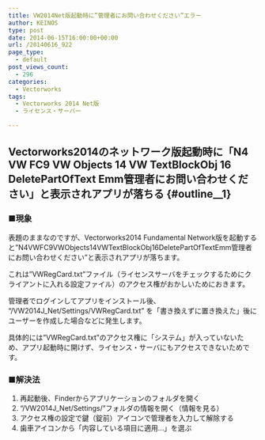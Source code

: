 ```yaml
---
title: VW2014Net版起動時に”管理者にお問い合わせください”エラー
author: KEINOS
type: post
date: 2014-06-15T16:00:00+00:00
url: /20140616_922
page_type:
  - default
post_views_count:
  - 296
categories:
  - Vectorworks
tags:
  - Vectorworks 2014 Net版
  - ライセンス・サーバー

---
```

## Vectorworks2014のネットワーク版起動時に「N4 VW FC9 VW Objects 14 VW TextBlockObj 16 DeletePartOfText Emm管理者にお問い合わせください」と表示されアプリが落ちる {#outline__1}

<div class="section">
  <h3 id="outline__1_1">
    ■現象
  </h3>
  
  <p>
    表題のままなのですが、Vectorworks2014 Fundamental Network版を起動すると&#8221;N4VWFC9VWObjects14VWTextBlockObj16DeletePartOfTextEmm管理者にお問い合わせください&#8221;と表示されアプリが落ちます。
  </p>
  
  <p>
    これは&#8221;VWRegCard.txt&#8221;ファイル（ライセンスサーバをチェックするためにクライアントに入れる設定ファイル）のアクセス権がおかしいためにおきます。
  </p>
  
  <p>
    管理者でログインしてアプリをインストール後、 &#8220;/VW2014J_Net/Settings/VWRegCard.txt&#8221; を「書き換えずに置き換えた」後にユーザーを作成した場合などに発生します。
  </p>
  
  <p>
    具体的には&#8221;VWRegCard.txt&#8221;のアクセス権に「システム」が入っていないため、アプリ起動時に開けず、ライセンス・サーバにもアクセスできないためです。
  </p>
  
  <h3 id="outline__1_2">
    ■解決法
  </h3>
  
  <ol>
    <li>
      再起動後、Finderからアプリケーションのフォルダを開く
    </li>
    <li>
      &#8220;/VW2014J_Net/Settings/&#8221;フォルダの情報を開く（情報を見る）
    </li>
    <li>
      アクセス権の設定で鍵（錠前）アイコンで管理者を入力して解除する
    </li>
    <li>
      歯車アイコンから「内容している項目に適用&#8230;」を選ぶ
    </li>
  </ol>
</div>